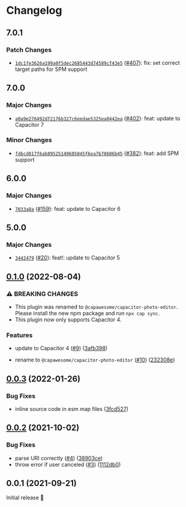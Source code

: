 # Changelog

## 7.0.1

### Patch Changes

- [`1dc1fe3626a199a0f5dec2685443d74589cf43e5`](https://github.com/capawesome-team/capacitor-plugins/commit/1dc1fe3626a199a0f5dec2685443d74589cf43e5) ([#407](https://github.com/capawesome-team/capacitor-plugins/pull/407)): fix: set correct target paths for SPM support

## 7.0.0

### Major Changes

- [`a8a9e276492df2176b327c6eedae5325ea0442ea`](https://github.com/capawesome-team/capacitor-plugins/commit/a8a9e276492df2176b327c6eedae5325ea0442ea) ([#402](https://github.com/capawesome-team/capacitor-plugins/pull/402)): feat: update to Capacitor 7

### Minor Changes

- [`fdbcd817f6ab89525149685045f6ea7b78606b45`](https://github.com/capawesome-team/capacitor-plugins/commit/fdbcd817f6ab89525149685045f6ea7b78606b45) ([#382](https://github.com/capawesome-team/capacitor-plugins/pull/382)): feat: add SPM support

## 6.0.0

### Major Changes

- [`7033a8a`](https://github.com/capawesome-team/capacitor-plugins/commit/7033a8a42984523902f125239c3623e1e872b489) ([#159](https://github.com/capawesome-team/capacitor-plugins/pull/159)): feat: update to Capacitor 6

## 5.0.0

### Major Changes

- [`3442479`](https://github.com/capawesome-team/capacitor-plugins/commit/3442479e9927c8a9641b0f27c04268d2bdb189a4) ([#20](https://github.com/capawesome-team/capacitor-plugins/pull/20)): feat!: update to Capacitor 5

## [0.1.0](https://github.com/capawesome-team/capacitor-photo-editor/compare/v0.0.3...v0.1.0) (2022-08-04)

### ⚠ BREAKING CHANGES

- This plugin was renamed to `@capawesome/capacitor-photo-editor`. Please install the new npm package and run `npx cap sync`.
- This plugin now only supports Capacitor 4.

### Features

- update to Capacitor 4 ([#9](https://github.com/capawesome-team/capacitor-photo-editor/issues/9)) ([3afb398](https://github.com/capawesome-team/capacitor-photo-editor/commit/3afb39800bf9b94ceaa75dc26135a104a5c93c56))

- rename to `@capawesome/capacitor-photo-editor` ([#10](https://github.com/capawesome-team/capacitor-photo-editor/issues/10)) ([232308e](https://github.com/capawesome-team/capacitor-photo-editor/commit/232308e1f1fb3f17ebcb1af3fbf8081bcf66fde3))

## [0.0.3](https://github.com/robingenz/capacitor-photo-editor/compare/v0.0.2...v0.0.3) (2022-01-26)

### Bug Fixes

- inline source code in esm map files ([3fcd527](https://github.com/robingenz/capacitor-photo-editor/commit/3fcd527a54c18cdce6b7966ad9a62d49f5d87733))

## [0.0.2](https://github.com/robingenz/capacitor-photo-editor/compare/v0.0.1...v0.0.2) (2021-10-02)

### Bug Fixes

- parse URI correctly ([#4](https://github.com/robingenz/capacitor-photo-editor/issues/4)) ([38903ce](https://github.com/robingenz/capacitor-photo-editor/commit/38903ce670e8dc43f2aa192f15f5bca894123d08))
- throw error if user canceled ([#3](https://github.com/robingenz/capacitor-photo-editor/issues/3)) ([1112db0](https://github.com/robingenz/capacitor-photo-editor/commit/1112db03de90f781a1bccf6a8b9baf308893d1f1))

## 0.0.1 (2021-09-21)

Initial release 🎉
